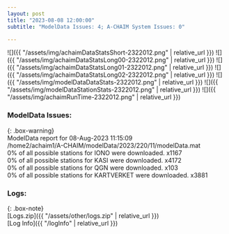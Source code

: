 ```yaml
---
layout: post
title: "2023-08-08 12:00:00"
subtitle: "ModelData Issues: 4; A-CHAIM System Issues: 0"

---
```


![]({{ "/assets/img/achaimDataStatsShort-2322012.png" | relative_url }})
![]({{ "/assets/img/achaimDataStatsLong00-2322012.png" | relative_url }})
![]({{ "/assets/img/achaimDataStatsLong01-2322012.png" | relative_url }})
![]({{ "/assets/img/achaimDataStatsLong02-2322012.png" | relative_url }})
![]({{ "/assets/img/modelDataDataStats-2322012.png" | relative_url }})
![]({{ "/assets/img/modelDataStationStats-2322012.png" | relative_url }})
![]({{ "/assets/img/achaimRunTime-2322012.png" | relative_url }})


### ModelData Issues:  
  
{: .box-warning}  
 ModelData report for 08-Aug-2023 11:15:09   
 /home2/achaim1/A-CHAIM/modelData/2023/220/11/modelData.mat   
 0% of all possible stations for IONO were downloaded. x1167   
 0% of all possible stations for KASI were downloaded. x4172   
 0% of all possible stations for QGN were downloaded. x103   
 0% of all possible stations for KARTVERKET were downloaded. x3881   
  


### Logs:  
  
{: .box-note}  
[Logs.zip]({{ "/assets/other/logs.zip" | relative_url }})  
[Log Info]({{ "/logInfo" | relative_url }})  
